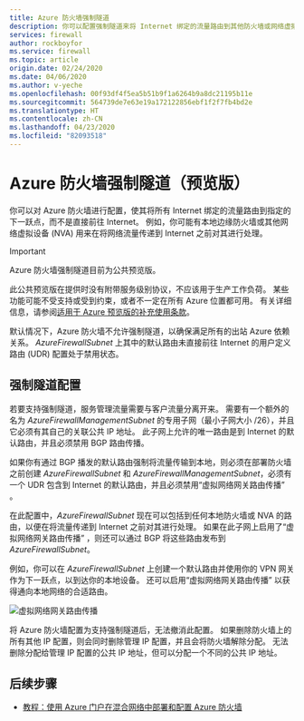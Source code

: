 ```yaml
---
title: Azure 防火墙强制隧道
description: 你可以配置强制隧道来将 Internet 绑定的流量路由到其他防火墙或网络虚拟设备，以便进一步处理。
services: firewall
author: rockboyfor
ms.service: firewall
ms.topic: article
origin.date: 02/24/2020
ms.date: 04/06/2020
ms.author: v-yeche
ms.openlocfilehash: 00f93df4f5ea5b51b9f1a6264b9a8dc21195b11e
ms.sourcegitcommit: 564739de7e63e19a172122856ebf1f2f7fb4bd2e
ms.translationtype: HT
ms.contentlocale: zh-CN
ms.lasthandoff: 04/23/2020
ms.locfileid: "82093518"
---
```

# <a name="azure-firewall-forced-tunneling-preview"></a>Azure 防火墙强制隧道（预览版）

你可以对 Azure 防火墙进行配置，使其将所有 Internet 绑定的流量路由到指定的下一跃点，而不是直接前往 Internet。 例如，你可能有本地边缘防火墙或其他网络虚拟设备 (NVA) 用来在将网络流量传递到 Internet 之前对其进行处理。

> [!IMPORTANT]
> Azure 防火墙强制隧道目前为公共预览版。
>
> 此公共预览版在提供时没有附带服务级别协议，不应该用于生产工作负荷。 某些功能可能不受支持或受到约束，或者不一定在所有 Azure 位置都可用。 有关详细信息，请参阅[适用于 Azure 预览版的补充使用条款](https://www.azure.cn/support/legal/subscription-agreement/)。

默认情况下，Azure 防火墙不允许强制隧道，以确保满足所有的出站 Azure 依赖关系。 *AzureFirewallSubnet* 上其中的默认路由未直接前往 Internet 的用户定义路由 (UDR) 配置处于禁用状态。

## <a name="forced-tunneling-configuration"></a>强制隧道配置

若要支持强制隧道，服务管理流量需要与客户流量分离开来。 需要有一个额外的名为 *AzureFirewallManagementSubnet* 的专用子网（最小子网大小 /26），并且它必须有其自己的关联公共 IP 地址。 此子网上允许的唯一路由是到 Internet 的默认路由，并且必须禁用 BGP 路由传播。

如果你有通过 BGP 播发的默认路由强制将流量传输到本地，则必须在部署防火墙之前创建 *AzureFirewallSubnet* 和 *AzureFirewallManagementSubnet*，必须有一个 UDR 包含到 Internet 的默认路由，并且必须禁用“虚拟网络网关路由传播”  。

在此配置中，*AzureFirewallSubnet* 现在可以包括到任何本地防火墙或 NVA 的路由，以便在将流量传递到 Internet 之前对其进行处理。 如果在此子网上启用了“虚拟网络网关路由传播”  ，则还可以通过 BGP 将这些路由发布到 *AzureFirewallSubnet*。

例如，你可以在 *AzureFirewallSubnet* 上创建一个默认路由并使用你的 VPN 网关作为下一跃点，以到达你的本地设备。 还可以启用“虚拟网络网关路由传播”  以获得通向本地网络的合适路由。

![虚拟网络网关路由传播](media/forced-tunneling/route-propagation.png)

将 Azure 防火墙配置为支持强制隧道后，无法撤消此配置。 如果删除防火墙上的所有其他 IP 配置，则会同时删除管理 IP 配置，并且会将防火墙解除分配。 无法删除分配给管理 IP 配置的公共 IP 地址，但可以分配一个不同的公共 IP 地址。

## <a name="next-steps"></a>后续步骤

- [教程：使用 Azure 门户在混合网络中部署和配置 Azure 防火墙](tutorial-hybrid-portal.md)

<!-- Update_Description: new article about forced tunneling -->
<!--NEW.date: 03/09/2020-->